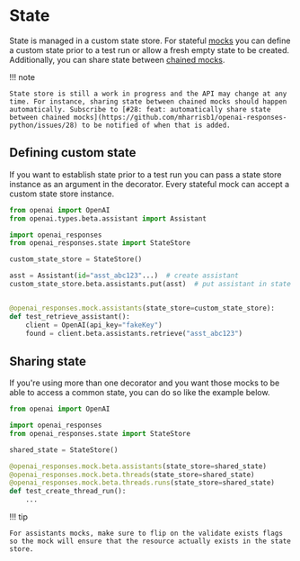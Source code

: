 # State

State is managed in a custom state store. For stateful [mocks](mocks.md) you can define a custom state prior to a test run or allow a fresh empty state to be created. Additionally, you can share state between [chained mocks](chaining.md).

!!! note

    State store is still a work in progress and the API may change at any time. For instance, sharing state between chained mocks should happen automatically. Subscribe to [#28: feat: automatically share state between chained mocks](https://github.com/mharrisb1/openai-responses-python/issues/28) to be notified of when that is added.

## Defining custom state

If you want to establish state prior to a test run you can pass a state store instance as an argument in the decorator. Every stateful mock can accept a custom state store instance.

```python linenums="1"
from openai import OpenAI
from openai.types.beta.assistant import Assistant

import openai_responses
from openai_responses.state import StateStore

custom_state_store = StateStore()

asst = Assistant(id="asst_abc123"...)  # create assistant
custom_state_store.beta.assistants.put(asst)  # put assistant in state store


@openai_responses.mock.assistants(state_store=custom_state_store):
def test_retrieve_assistant():
    client = OpenAI(api_key="fakeKey")
    found = client.beta.assistants.retrieve("asst_abc123")
```

## Sharing state

If you're using more than one decorator and you want those mocks to be able to access a common state, you can do so like the example below.

```python linenums="1"
from openai import OpenAI

import openai_responses
from openai_responses.state import StateStore

shared_state = StateStore()

@openai_responses.mock.beta.assistants(state_store=shared_state)
@openai_responses.mock.beta.threads(state_store=shared_state)
@openai_responses.mock.beta.threads.runs(state_store=shared_state)
def test_create_thread_run():
    ...
```

!!! tip

    For assistants mocks, make sure to flip on the validate exists flags so the mock will ensure that the resource actually exists in the state store.
